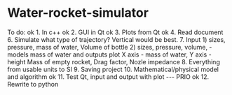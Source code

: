 # Water-rocket-simulator

To do:
ok 1. In c++
ok 2. GUI in Qt
ok 3. Plots from Qt
ok 4. Read document
6. Simulate what type of trajectory? Vertical would be best.
7. Input 1) sizes, pressure, mass of water, Volume of bottle 2) sizes, pressure, volume,  - models mass of water and outputs plot X axis - mass of water, Y axis - height
Mass of empty rocket, Drag factor, Nozle impedance
8. Everything from usable units to SI
9. Saving project
10. Mathematical/physical model and algorithm 
ok 11. Test Qt, input and output with plot --- PRIO
ok 12. Rewrite to python
